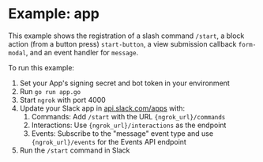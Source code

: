 # Example: app

This example shows the registration of a slash command `/start`, a block action (from a button press) `start-button`,
a view submission callback `form-modal`, and an event handler for `message`. 

To run this example:
1. Set your App's signing secret and bot token in your environment
2. Run `go run app.go`
3. Start `ngrok` with port 4000 
4. Update your Slack app in [api.slack.com/apps](https://api.slack.com/apps) with:
    1. Commands: Add `/start` with the URL `{ngrok_url}/commands`
    1. Interactions: Use `{ngrok_url}/interactions` as the endpoint
    1. Events: Subscribe to the "message" event type and use `{ngrok_url}/events` for the Events API endpoint
5. Run the `/start` command in Slack
